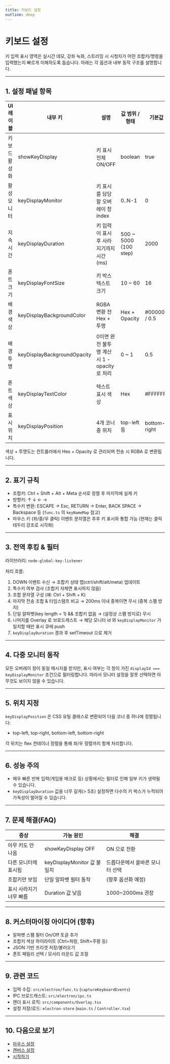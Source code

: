 ```yaml
---
title: 키보드 설정
outline: deep
---
```


# 키보드 설정

키 입력 표시 영역은 실시간 데모, 강좌 녹화, 스트리밍 시 시청자가 어떤 조합키/명령을 입력했는지 빠르게 이해하도록 돕습니다. 아래는 각 옵션과 내부 동작 구조를 설명합니다.

---
## 1. 설정 패널 항목

| UI 레이블 | 내부 키 | 설명 | 값 범위 / 형태 | 기본값 |
|-----------|---------|------|----------------|--------|
| 키보드 활성화 | showKeyDisplay | 키 표시 전체 ON/OFF | boolean | true |
| 활성 모니터 | keyDisplayMonitor | 키 표시를 담당할 오버레이 창 index | 0..N-1 | 0 |
| 지속 시간 | keyDisplayDuration | 키 입력이 표시 후 사라지기까지 시간(ms) | 500 ~ 5000 (100 step) | 2000 |
| 폰트 크기 | keyDisplayFontSize | 키 박스 텍스트 크기 | 10 ~ 60 | 16 |
| 배경 색상 | keyDisplayBackgroundColor | RGBA 변환 전 Hex + 투명 | Hex + Opacity | #000000 / 0.5 |
| 배경 투명 | keyDisplayBackgroundOpacity | 0이면 완전 불투명 계산 시 1 - opacity 로 처리 | 0 ~ 1 | 0.5 |
| 폰트 색상 | keyDisplayTextColor | 텍스트 표시 색상 | Hex | #FFFFFF |
| 표시 위치 | keyDisplayPosition | 4개 코너 중 위치 | top-left 등 | bottom-right |

색상 + 투명도는 컨트롤러에서 Hex + Opacity 로 관리되며 전송 시 RGBA 로 변환됩니다.

---
## 2. 표기 규칙
- 조합키: Ctrl + Shift + Alt + Meta 순서로 정렬 후 마지막에 실제 키
- 방향키: ↑ ↓ ← →
- 특수키 변환: ESCAPE → Esc, RETURN → Enter, BACK SPACE → Backspace 등 (`func.ts` 의 `keyNameMap` 참고)
- 마우스 키 (좌/중/우 클릭) 이벤트 문자열은 추후 키 표시와 통합 가능 (현재는 클릭 테두리 강조로 시각화)

---
## 3. 전역 후킹 & 필터
라이브러리: `node-global-key-listener`

처리 흐름:
1. DOWN 이벤트 수신 → 조합키 상태 맵(ctrl/shift/alt/meta) 업데이트
2. 특수키 여부 검사 (조합키 자체면 표시하지 않음)
3. 조합 문자열 구성 (예: Ctrl + Shift + K)
4. 마지막 전송 조합 & 타임스탬프 비교 → 200ms 이내 중복이면 무시 (중복 스팸 방지)
5. 단일 알파벳(key length = 1) && 조합키 없음 → (설정상 스팸 방지로) 무시
6. 나머지를 Overlay 로 브로드캐스트 → 해당 모니터 id 와 `keyDisplayMonitor` 가 일치할 때만 표시 큐에 push
7. `keyDisplayDuration` 경과 후 setTimeout 으로 제거

---
## 4. 다중 모니터 동작
모든 오버레이 창이 동일 메시지를 받지만, 표시 여부는 각 창이 가진 `displayId === keyDisplayMonitor` 조건으로 필터링합니다. 따라서 모니터 설정을 잘못 선택하면 아무것도 보이지 않을 수 있습니다.

---
## 5. 위치 지정
`keyDisplayPosition` 은 CSS 유틸 클래스로 변환되어 다음 코너 중 하나에 정렬됩니다:
- top-left, top-right, bottom-left, bottom-right

각 위치는 flex 컨테이너 정렬을 통해 좌/우 정렬까지 함께 처리합니다.

---
## 6. 성능 주의
- 매우 빠른 반복 입력(게임용 매크로 등) 상황에서는 필터로 인해 일부 키가 생략될 수 있습니다.
- `keyDisplayDuration` 값을 너무 길게(> 5초) 설정하면 다수의 키 박스가 누적되어 가독성이 떨어질 수 있습니다.

---
## 7. 문제 해결(FAQ)
| 증상 | 가능 원인 | 해결 |
|------|-----------|------|
| 아무 키도 안 나옴 | showKeyDisplay OFF | ON 으로 전환 |
| 다른 모니터에 표시됨 | keyDisplayMonitor 값 불일치 | 드롭다운에서 올바른 모니터 선택 |
| 조합키만 보임 | 단일 알파벳 필터 동작 | (향후 옵션화 예정) |
| 표시 사라지기 너무 빠름 | Duration 값 낮음 | 1000~2000ms 권장 |

---
## 8. 커스터마이징 아이디어 (향후)
- 알파벳 스팸 필터 On/Off 토글 추가
- 조합키 색상 하이라이트 (Ctrl=파랑, Shift=주황 등)
- JSON 기반 프리셋 저장/불러오기
- 폰트 패밀리 선택 / 모서리 라운드 값 조절

---
## 9. 관련 코드
- 입력 수집: `src/electron/func.ts` (`captureKeyboardEvents`)
- IPC 브로드캐스트: `src/electron/ipc.ts`
- 렌더 표시 로직: `src/components/Overlay.tsx`
- 설정 저장/로드: `electron-store` (`main.ts` / `Controller.tsx`)

---
## 10. 다음으로 보기
- [마우스 설정](./mouse.md)
- [캔버스 설정](./canvas.md)
- [시작하기](./index.md)